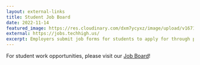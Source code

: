 ```yaml
---
layout: external-links
title: Student Job Board 
date: 2022-11-14
featured_image: https://res.cloudinary.com/dxm7ycyxz/image/upload/v1671024746/TechHigh.us/Student%20Life/Job_Board_xhsxcb.jpg
external: https://jobs.techhigh.us/
excerpt: Employers submit job forms for students to apply for through public posts on the home page.
---
```


For student work opportunities, please visit our [Job Board](https://jobs.techhigh.us)!